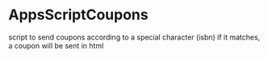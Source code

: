 # AppsScriptCoupons
script to send coupons according to a special character (isbn) if it matches, a coupon will be sent in html
